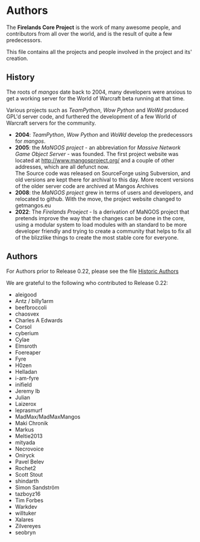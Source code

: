Authors
=======
The **Firelands Core Project** is the work of many awesome people, and contributors
from all over the world, and is the result of quite a few predecessors.

This file contains all the projects and people involved in the project and its'
creation.

History
-------
The roots of *mangos* date back to 2004, many developers were anxious to get
a working server for the World of Warcraft beta running at that time.

Various projects such as *TeamPython*, *Wow Python* and *WoWd* produced GPL'd
server code, and furthered the development of a few World of Warcraft servers for the community.

* **2004**: *TeamPython*, *Wow Python* and *WoWd* develop the predecessors for
  *mangos*.
* **2005**: the *MaNGOS project* - an abbreviation for *Massive Network Game
  Object Server* - was founded. The first project website was located at
  http://www.mangosproject.org/ and a couple of other addresses, which are all defunct now. <br />
  The Source code was released
  on SourceForge using Subversion, and old versions are kept there for
  archival to this day. More recent versions of the older server code are archived at Mangos Archives
* **2008**: the *MaNGOS project* grew in terms of users and developers,
  and relocated to github. With the move, the project website changed
  to getmangos.eu
* **2022**: The *Firelands Proeject* - Is a derivation of MaNGOS project that 
  pretends improve the way that the changes can be done in the core, using a modular system to load modules with an standard
  to be more developer friendly and trying to create a community that helps to fix all of the blizzlike things to create the most stable
  core for everyone.


Authors
-------
For Authors prior to Release 0.22, please see the file [Historic Authors](Authors_historic.md)

We are grateful to the following who contributed to Release 0.22:

* aleigood
* Antz / billy1arm
* beefbroccoli
* chaosvex
* Charles A Edwards
* Corsol
* cyberium
* Cylae
* Elmsroth
* Foereaper
* Fyre
* H0zen
* Helladan
* i-am-fyre
* inifield
* Jeremy lb
* Julian
* Laizerox
* leprasmurf
* MadMax/MadMaxMangos
* Maki Chronik    
* Markus
* Meltie2013     
* mityada
* Necrovoice
* Oniryck
* Pavel Belev
* Rochet2
* Scott Stout
* shindarth
* Simon Sandström
* tazboyz16
* Tim Forbes
* Warkdev
* willtuker
* Xalares    
* Zilvereyes
* seobryn
